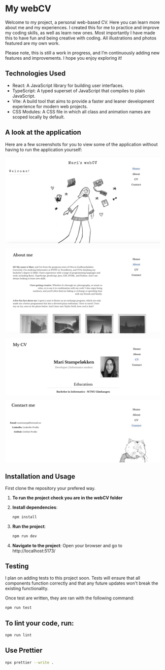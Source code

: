 # My webCV

Welcome to my project, a personal web-based CV. Here you can learn more about me and my experiences. I created this for me to practice and improve my coding skills, as well as learn new ones. Most importantly I have made this to have fun and being creative with coding. All illustrations and photos featured are my own work.

Please note, this is still a work in progress, and I’m continuously adding new features and improvements. I hope you enjoy exploring it!

## Technologies Used

- React: A JavaScript library for building user interfaces.
- TypeScript: A typed superset of JavaScript that compiles to plain JavaScript.
- Vite: A build tool that aims to provide a faster and leaner development experience for modern web projects.
- CSS Modules: A CSS file in which all class and animation names are scoped locally by default.

## A look at the application

Here are a few screenshots for you to view some of the application without having to run the application yourself:

![screenshot of homepage](src/screenshots/homepage.png)

![screenshot of about page](src/screenshots/aboutpage.png)

![screenshot of cv page](src/screenshots/cvpage.png)

![screenshot of contact page](src/screenshots/contactpage.png)


## Installation and Usage

First clone the repository your prefered way.

1. **To run the project check you are in the webCV folder**

2. **Install dependencies**:

   ```sh
   npm install
   ```

3. **Run the project**:

   ```sh
   npm run dev
   ```

4. **Navigate to the project**:
   Open your browser and go to http://localhost:5173/

## Testing

I plan on adding tests to this project soon. Tests will ensure that all components function correctly and that any future updates won't break the existing functionality.

Once test are written, they are ran with the following command:

```sh
npm run test
```


## To lint your code, run:

```sh
npm run lint
```

## Use Prettier

```sh
npx prettier --write .
```

